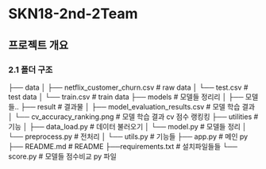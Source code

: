 # SKN18-2nd-2Team

## 프로젝트 개요


### 2.1 폴더 구조
├── data
│   ├── netflix_customer_churn.csv  # raw data
│   └── test.csv    # test data
│   └── train.csv   # train data 
├── models  # 모델들 정리리
│   ├── 모델들..
├── result  # 결과물
│   ├── model_evaluation_results.csv    # 모델 학습 결과
│   └── cv_accuracy_ranking.png # 모델 학습 결과 cv 점수 랭킹킹
├── utilities   # 기능 
│   ├── data_load.py    # 데이터 불러오기 
│   └── model.py    # 모델들 정리
│   └── preprocess.py   # 전처리
│   └── utils.py    # 기능들
├── app.py  # 메인 py
├── README.md   # README
├──requirements.txt # 설치파일들들
└── score.py    # 모델들 점수비교 py 파일